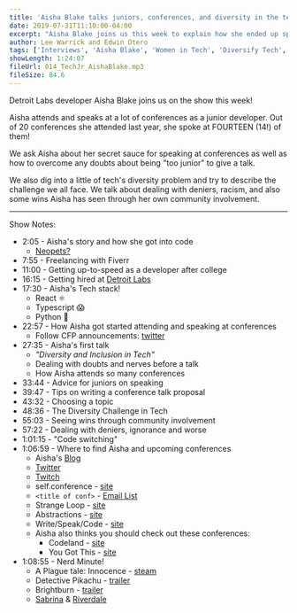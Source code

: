 ```yaml
---
title: 'Aisha Blake talks juniors, conferences, and diversity in the tech industry'
date: 2019-07-31T11:10:00-04:00
excerpt: "Aisha Blake joins us this week to explain how she ended up speaking at 14 conferences this past year as a junior developer, as well as starting a few of her own."
author: Lee Warrick and Edwin Otero
tags: ['Interviews', 'Aisha Blake', 'Women in Tech', 'Diversify Tech', 'Conferences']
showLength: 1:24:07
fileUrl: 014_TechJr_AishaBlake.mp3
fileSize: 84.6
---
```

Detroit Labs developer Aisha Blake joins us on the show this week!

Aisha attends and speaks at a lot of conferences as a junior developer. Out of 20 conferences she attended last year, she spoke at FOURTEEN (14!) of them!

We ask Aisha about her secret sauce for speaking at conferences as well as how to overcome any doubts about being "too junior" to give a talk.

We also dig into a little of tech's diversity problem and try to describe the challenge we all face. We talk about dealing with deniers, racism, and also some wins Aisha has seen through her own community involvement.

***
Show Notes:
* 2:05 - Aisha's story and how she got into code
  * [Neopets?](http://www.neopets.com/)
* 7:55 - Freelancing with Fiverr
* 11:00 - Getting up-to-speed as a developer after college
* 16:15 - Getting hired at [Detroit Labs](https://www.detroitlabs.com/)
* 17:30 - Aisha's Tech stack!
  * React ⚛️
  * Typescript 😱
  * Python 🐍
* 22:57 - How Aisha got started attending and speaking at conferences
  * Follow CFP announcements: [twitter](https://twitter.com/cfp_land)
* 27:35 - Aisha's first talk
  * _"Diversity and Inclusion in Tech"_
  * Dealing with doubts and nerves before a talk
  * How Aisha attends so many conferences
* 33:44 - Advice for juniors on speaking
* 39:47 - Tips on writing a conference talk proposal
* 43:32 - Choosing a topic
* 48:36 - The Diversity Challenge in Tech
* 55:03 - Seeing wins through community involvement
* 57:22 - Dealing with deniers, ignorance and worse
* 1:01:15 - "Code switching"
* 1:06:59 - Where to find Aisha and upcoming conferences
  * Aisha's [Blog](https://aisha.codes/)
  * [Twitter](https://twitter.com/AishaBlake)
  * [Twitch](https://www.twitch.tv/epsilonx2)
  * self.conference - [site](https://selfconference.org/)
  * `<title of conf>` - [Email List](http://eepurl.com/gui7Zn)
  * Strange Loop - [site](https://www.thestrangeloop.com/)
  * Abstractions - [site](https://abstractions.io/0)
  * Write/Speak/Code - [site](https://www.writespeakcode.com/#conference)
  * Aisha also thinks you should check out these conferences:
    * Codeland - [site](https://codelandconf.com/)
    * You Got This - [site](https://yougotthis.io/)
* 1:08:55 - Nerd Minute!
  * A Plague tale: Innocence - [steam](https://store.steampowered.com/app/752590/A_Plague_Tale_Innocence/)
  * Detective Pikachu - [trailer](https://www.youtube.com/watch?v=1roy4o4tqQM)
  * Brightburn - [trailer](https://www.youtube.com/watch?v=oD1vbhicJUY)
  * [Sabrina](https://www.netflix.com/title/80223989) & [Riverdale](https://www.netflix.com/title/80133311)
